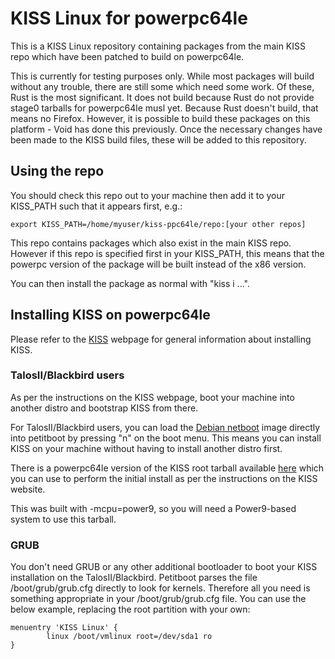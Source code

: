 # KISS Linux for powerpc64le

This is a KISS Linux repository containing packages from the main KISS repo which have been patched to build on powerpc64le.

This is currently for testing purposes only.  While most packages will build without any trouble, there are still some which need some work.  Of these, Rust is the most significant.  It does not build because Rust do not provide stage0 tarballs for powerpc64le musl yet.  Because Rust doesn't build, that means no Firefox.  However, it is possible to build these packages on this platform - Void has done this previously.  Once the necessary changes have been made to the KISS build files, these will be added to this repository. 

## Using the repo

You should check this repo out to your machine then add it to your KISS_PATH such that it appears first, e.g.:

    export KISS_PATH=/home/myuser/kiss-ppc64le/repo:[your other repos]

This repo contains packages which also exist in the main KISS repo.  However if this repo is specified first in your KISS_PATH, this means that the powerpc version of the package will be built instead of the x86 version.

You can then install the package as normal with "kiss i ...".

## Installing KISS on powerpc64le

Please refer to the [KISS](https://getkiss.org/pages/install) webpage for general information about installing KISS.

### TalosII/Blackbird users

As per the instructions on the KISS webpage, boot your machine into another distro and bootstrap KISS from there.

For TalosII/Blackbird users, you can load the [Debian netboot](http://ftp.debian.org/debian/dists/buster/main/installer-ppc64el/current/images/netboot/debian-installer/ppc64el/) image directly into petitboot by pressing "n" on the boot menu.
This means you can install KISS on your machine without having to install another distro first.

There is a powerpc64le version of the KISS root tarball available [here](https://github.com/jdavies-dev/kiss-ppc64le-dist/blob/master/kiss-ppc64le.tar.xz) which you can use to perform the initial install as per the instructions on the KISS website.

This was built with -mcpu=power9, so you will need a Power9-based system to use this tarball.

### GRUB

You don't need GRUB or any other additional bootloader to boot your KISS installation on the TalosII/Blackbird.  Petitboot parses the file /boot/grub/grub.cfg directly to look for kernels. Therefore all you need is something appropriate in your /boot/grub/grub.cfg file.  You can use the below example, replacing the root partition with your own:

    menuentry 'KISS Linux' {
            linux /boot/vmlinux root=/dev/sda1 ro
    }

